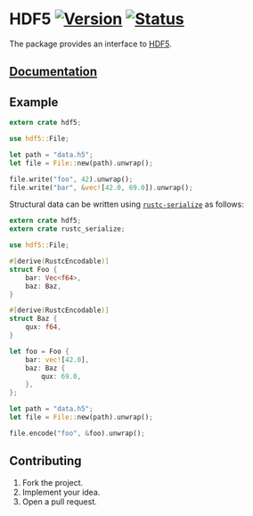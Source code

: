 # HDF5 [![Version][version-img]][version-url] [![Status][status-img]][status-url]

The package provides an interface to [HDF5][1].

## [Documentation][doc]

## Example

```rust
extern crate hdf5;

use hdf5::File;

let path = "data.h5";
let file = File::new(path).unwrap();

file.write("foo", 42).unwrap();
file.write("bar", &vec![42.0, 69.0]).unwrap();
```

Structural data can be written using [`rustc-serialize`][2] as follows:

```rust
extern crate hdf5;
extern crate rustc_serialize;

use hdf5::File;

#[derive(RustcEncodable)]
struct Foo {
    bar: Vec<f64>,
    baz: Baz,
}

#[derive(RustcEncodable)]
struct Baz {
    qux: f64,
}

let foo = Foo {
    bar: vec![42.0],
    baz: Baz {
        qux: 69.0,
    },
};

let path = "data.h5";
let file = File::new(path).unwrap();

file.encode("foo", &foo).unwrap();
```

## Contributing

1. Fork the project.
2. Implement your idea.
3. Open a pull request.

[1]: http://www.hdfgroup.org/HDF5
[2]: https://crates.io/crates/rustc-serialize

[version-img]: http://stainless-steel.github.io/images/crates.svg
[version-url]: https://crates.io/crates/hdf5
[status-img]: https://travis-ci.org/stainless-steel/hdf5.svg?branch=master
[status-url]: https://travis-ci.org/stainless-steel/hdf5
[doc]: https://stainless-steel.github.io/hdf5
